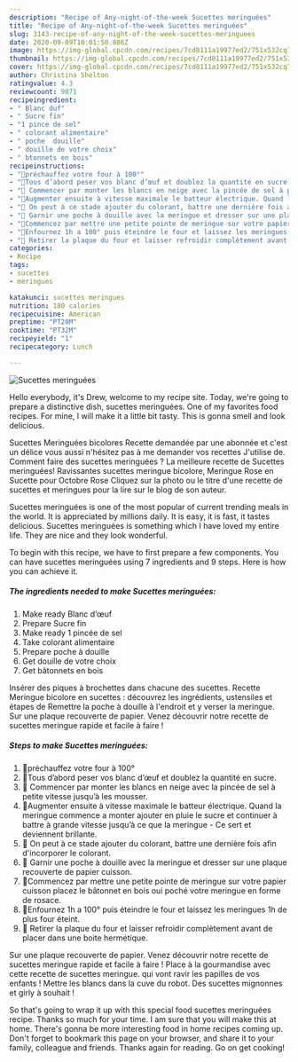 ```yaml
---
description: "Recipe of Any-night-of-the-week Sucettes meringuées"
title: "Recipe of Any-night-of-the-week Sucettes meringuées"
slug: 3143-recipe-of-any-night-of-the-week-sucettes-meringuees
date: 2020-09-09T10:01:50.886Z
image: https://img-global.cpcdn.com/recipes/7cd8111a19977ed2/751x532cq70/sucettes-meringuees-photo-principale-de-la-recette.jpg
thumbnail: https://img-global.cpcdn.com/recipes/7cd8111a19977ed2/751x532cq70/sucettes-meringuees-photo-principale-de-la-recette.jpg
cover: https://img-global.cpcdn.com/recipes/7cd8111a19977ed2/751x532cq70/sucettes-meringuees-photo-principale-de-la-recette.jpg
author: Christina Shelton
ratingvalue: 4.3
reviewcount: 9071
recipeingredient:
- " Blanc duf"
- " Sucre fin"
- "1 pince de sel"
- " colorant alimentaire"
- " poche  douille"
- " douille de votre choix"
- " btonnets en bois"
recipeinstructions:
- "🍭préchauffez votre four à 100°"
- "🍭Tous d’abord peser vos blanc d’œuf et doublez la quantité en sucre."
- "🍭 Commencer par monter les blancs en neige avec la pincée de sel à petite vitesse jusqu’à les mousser."
- "🍭Augmenter ensuite à vitesse maximale le batteur électrique. Quand la meringue commence a monter ajouter en pluie le sucre et continuer à battre à grande vitesse jusqu’à ce que la meringue  Ce sert et deviennent brillante."
- "🍭 On peut à ce stade ajouter du colorant, battre une dernière fois afin d&#39;incorporer le colorant."
- "🍭 Garnir une poche à douille avec la meringue et dresser sur une plaque recouverte de papier cuisson."
- "🍭Commencez par mettre une petite pointe de meringue sur votre papier cuisson placez le bâtonnet en bois oui poché votre meringue en forme de rosace."
- "🍭Enfournez 1h a 100° puis éteindre le four et laissez les meringues 1h de plus four éteint."
- "🍭 Retirer la plaque du four et laisser refroidir complètement avant de placer dans une boite hermétique."
categories:
- Recipe
tags:
- sucettes
- meringues

katakunci: sucettes meringues 
nutrition: 180 calories
recipecuisine: American
preptime: "PT20M"
cooktime: "PT32M"
recipeyield: "1"
recipecategory: Lunch

---
```



![Sucettes meringuées](https://img-global.cpcdn.com/recipes/7cd8111a19977ed2/751x532cq70/sucettes-meringuees-photo-principale-de-la-recette.jpg)

Hello everybody, it's Drew, welcome to my recipe site. Today, we're going to prepare a distinctive dish, sucettes meringuées. One of my favorites food recipes. For mine, I will make it a little bit tasty. This is gonna smell and look delicious.

Sucettes Meringuées bicolores Recette demandée par une abonnée et c&#39;est un délice vous aussi n&#39;hésitez pas à me demander vos recettes J&#39;utilise de. Comment faire des sucettes meringuées ? La meilleure recette de Sucettes meringuées! Ravissantes sucettes meringue bicolore, Meringue Rose en Sucette pour Octobre Rose Cliquez sur la photo ou le titre d&#39;une recette de sucettes et meringues pour la lire sur le blog de son auteur.

Sucettes meringuées is one of the most popular of current trending meals in the world. It is appreciated by millions daily. It is easy, it is fast, it tastes delicious. Sucettes meringuées is something which I have loved my entire life. They are nice and they look wonderful.


To begin with this recipe, we have to first prepare a few components. You can have sucettes meringuées using 7 ingredients and 9 steps. Here is how you can achieve it.

<!--inarticleads1-->

##### The ingredients needed to make Sucettes meringuées:

1. Make ready  Blanc d’œuf
1. Prepare  Sucre fin
1. Make ready 1 pincée de sel
1. Take  colorant alimentaire
1. Prepare  poche à douille
1. Get  douille de votre choix
1. Get  bâtonnets en bois


Insérer des piques à brochettes dans chacune des sucettes. Recette Meringue bicolore en sucettes : découvrez les ingrédients, ustensiles et étapes de Remettre la poche à douille à l&#39;endroit et y verser la meringue. Sur une plaque recouverte de papier. Venez découvrir notre recette de sucettes meringue rapide et facile à faire ! 

<!--inarticleads2-->

##### Steps to make Sucettes meringuées:

1. 🍭préchauffez votre four à 100°
1. 🍭Tous d’abord peser vos blanc d’œuf et doublez la quantité en sucre.
1. 🍭 Commencer par monter les blancs en neige avec la pincée de sel à petite vitesse jusqu’à les mousser.
1. 🍭Augmenter ensuite à vitesse maximale le batteur électrique. Quand la meringue commence a monter ajouter en pluie le sucre et continuer à battre à grande vitesse jusqu’à ce que la meringue  - Ce sert et deviennent brillante.
1. 🍭 On peut à ce stade ajouter du colorant, battre une dernière fois afin d&#39;incorporer le colorant.
1. 🍭 Garnir une poche à douille avec la meringue et dresser sur une plaque recouverte de papier cuisson.
1. 🍭Commencez par mettre une petite pointe de meringue sur votre papier cuisson placez le bâtonnet en bois oui poché votre meringue en forme de rosace.
1. 🍭Enfournez 1h a 100° puis éteindre le four et laissez les meringues 1h de plus four éteint.
1. 🍭 Retirer la plaque du four et laisser refroidir complètement avant de placer dans une boite hermétique.


Sur une plaque recouverte de papier. Venez découvrir notre recette de sucettes meringue rapide et facile à faire ! Place à la gourmandise avec cette recette de sucettes meringue. qui vont ravir les papilles de vos enfants ! Mettre les blancs dans la cuve du robot. Des sucettes mignonnes et girly à souhait ! 

So that's going to wrap it up with this special food sucettes meringuées recipe. Thanks so much for your time. I am sure that you will make this at home. There's gonna be more interesting food in home recipes coming up. Don't forget to bookmark this page on your browser, and share it to your family, colleague and friends. Thanks again for reading. Go on get cooking!
